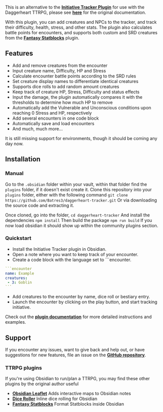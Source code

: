 This is an alternative to the **[Initiative Tracker Plugin](https://github.com/javalent/initiative-tracker/tree/main)** for use with the Daggerheart TTRPG, please see **[here](https://plugins.javalent.com/it)** for the original documentation.

With this plugin, you can add creatures and NPCs to the tracker, and track their difficulty, health, stress, and other stats. The plugin also calculates battle points for encounters, and supports both custom and SRD creatures from the **[Fantasy Statblocks](https://github.com/javalent/fantasy-statblocks)** plugin.

## Features
- Add and remove creatures from the encounter
- Input creature name, Difficulty, HP and Stress
- Calculate encounter battle points according to the SRD rules
- Set creature display names to differentiate identical creatures
- Supports dice rolls to add random amount creatures
- Keep track of creature HP, Stress, Difficulty and status effects
- Input the damage, the plugin automatically compares it with the thresholds to determine how much HP to remove
- Automatically add the Vulnerable and Unconscious conditions upon reaching 0 Stress and HP, respectively
- Add several encounters in one code block
- Automatically save and load encounters
- And much, much more...

It is still missing support for environments, though it should be coming any day now.

## Installation
### Manual
Go to the `.obsidian` folder within your vault, within that folder find the `plugins` folder, if it doesn't exist create it.
Clone this repository into your `plugins` folder, either with the following command
`git clone https://github.com/Batres3/daggerheart-tracker.git`
Or via downloading the source code and extracting it.

Once cloned, go into the folder,
`cd daggerheart-tracker`
And install the dependencies
`npm install`
Then build the package
`npm run build`
If you now load obsidian it should show up within the community plugins section.

### Quickstart

- Install the Initiative Tracker plugin in Obsidian.
- Open a note where you want to keep track of your encounter.
- Create a code block with the language set to \`\`\`encounter.

````yaml
```encounter
name: Example
creatures:
 - 3: Goblin
```
````

- Add creatures to the encounter by name, dice roll or bestiary entry.
- Launch the encounter by clicking on the play button, and start tracking initiative.

Check out the **[plugin documentation](https://plugins.javalent.com/it)** for more detailed instructions and examples.

## Support

If you encounter any issues, want to give back and help out, or have suggestions for new features, file an issue on the **[GitHub repository](https://github.com/valentine195/obsidian-initiative-tracker/issues)**.

### TTRPG plugins

If you're using Obsidian to run/plan a TTRPG, you may find these other plugins by the original author useful

- **[Obsidian Leaflet](https://github.com/valentine195/obsidian-leaflet-plugin)** Adds interactive maps to Obsidian notes
- **[Dice Roller](https://github.com/valentine195/obsidian-dice-roller)** Inline dice rolling for Obsidian
- **[Fantasy Statblocks](https://github.com/valentine195/obsidian-5e-statblocks)** Format Statblocks inside Obsidian
